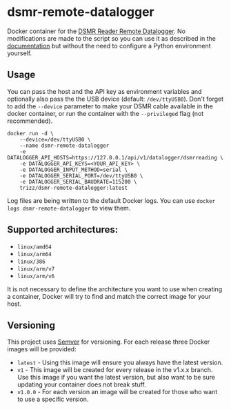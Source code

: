 # dsmr-remote-datalogger
Docker container for the [DSMR Reader Remote Datalogger](https://dsmr-reader.readthedocs.io/en/latest/installation/datalogger.html).
No modifications are made to the script so you can use it as described in the [documentation](https://dsmr-reader.readthedocs.io/en/latest/installation/datalogger.html#api-config-env)
but without the need to configure a Python environment yourself.

## Usage
You can pass the host and the API key as environment variables and optionally also pass the 
the USB device (default: `/dev/ttyUSB0`). Don't forget to add the `--device` parameter to make your DSMR cable available
in the docker container, or run the container with the `--privileged` flag (not recommended).

```
docker run -d \
    --device=/dev/ttyUSB0 \
    --name dsmr-remote-datalogger
    -e DATALOGGER_API_HOSTS=https://127.0.0.1/api/v1/datalogger/dsmrreading \
    -e DATALOGGER_API_KEYS=<YOUR_API_KEY> \
    -e DATALOGGER_INPUT_METHOD=serial \
    -e DATALOGGER_SERIAL_PORT=/dev/ttyUSB0 \
    -e DATALOGGER_SERIAL_BAUDRATE=115200 \
    trizz/dsmr-remote-datalogger:latest
```

Log files are being written to the default Docker logs. You can use `docker logs dsmr-remote-datalogger`
to view them.

## Supported architectures:
- `linux/amd64`
- `linux/arm64`
- `linux/386`
- `linux/arm/v7`
- `linux/arm/v6`

It is not necessary to define the architecture you want to use when creating a container, Docker will try 
to find and match the correct image for your host. 

## Versioning
This project uses [Semver](https://semver.org) for versioning. For each release three Docker images will
be provided:
- `latest` - Using this image will ensure you always have the latest version.
- `v1` - This image will be created for every release in the v1.x.x branch. Use this image if you want the latest version, but also want to be sure updating your container does not break stuff.
- `v1.0.0` - For each version an image will be created for those who want to use a specific version.  
